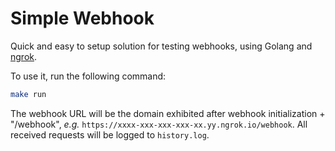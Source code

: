 # Simple Webhook
Quick and easy to setup solution for testing webhooks, using Golang and [ngrok](https://ngrok.com/docs/using-ngrok-with/go/).

To use it, run the following command:
```sh
make run
```
The webhook URL will be the domain exhibited after webhook initialization + "/webhook", *e.g.* `https://xxxx-xxx-xxx-xxx-xx.yy.ngrok.io/webhook`. All received requests will be logged to `history.log`.